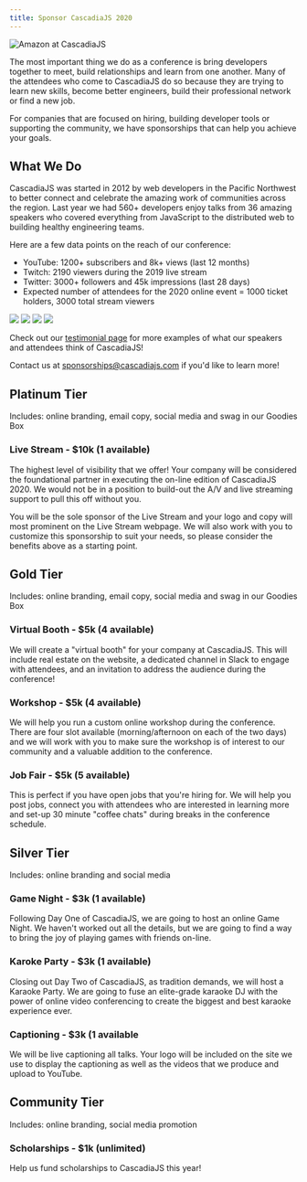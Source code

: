 ```yaml
---
title: Sponsor CascadiaJS 2020
---
```

![Amazon at CascadiaJS](https://pbs.twimg.com/media/DtM87aIU0AMyD94.jpg:large)

The most important thing we do as a conference is bring developers together to meet, build relationships and learn from one another. Many of the attendees who come to CascadiaJS do so because they are trying to learn new skills, become better engineers, build their professional network or find a new job. 

For companies that are focused on <span class="sponsor-hiring highlight">hiring</span>, <span class="sponsor-marketing highlight">building developer tools</span> or <span class="sponsor-community highlight">supporting the community</span>, we have sponsorships that can help you achieve your goals.

## What We Do

CascadiaJS was started in 2012 by web developers in the Pacific Northwest to better connect and celebrate the amazing work of communities across the region. Last year we had 560+ developers enjoy talks from 36 amazing speakers who covered everything from JavaScript to the distributed web to building healthy engineering teams.

Here are a few data points on the reach of our conference:

* YouTube: 1200+ subscribers and 8k+ views (last 12 months)
* Twitch: 2190 viewers during the 2019 live stream
* Twitter: 3000+ followers and 45k impressions (last 28 days)
* Expected number of attendees for the 2020 online event = 1000 ticket holders, 3000 total stream viewers

<div id="carousel">
  <img src="${STATIC}/images/testimonial-1.png" />
  <img src="${STATIC}/images/testimonial-2.png" />
  <img src="${STATIC}/images/testimonial-3.png" />
  <img src="${STATIC}/images/testimonial-4.png" />
</div>

Check out our [testimonial page](/testimonials) for more examples of what our speakers and attendees think of CascadiaJS!

Contact us at sponsorships@cascadiajs.com if you'd like to learn more!

## Platinum Tier

<span class="sponsor-includes highlight small">Includes: online branding, email copy, social media and swag in our Goodies Box</span>

<h3 id="livestream"><i class="fas fa-tv-retro"></i> Live Stream - $10k (1 available)</h3>

The highest level of visibility that we offer! Your company will be considered the foundational partner in executing the on-line edition of CascadiaJS 2020. We would not be in a position to build-out the A/V and live streaming support to pull this off without you.

You will be the sole sponsor of the Live Stream and your logo and copy will most prominent on the Live Stream webpage. We will also work with you to customize this sponsorship to suit your needs, so please consider the benefits above as a starting point.

## Gold Tier

<span class="sponsor-includes highlight small">Includes: online branding, email copy, social media and swag in our Goodies Box</span>

<h3 id="virtual-booth"><i class="fas fa-chair"></i> Virtual Booth - $5k (4 available)</h3>

We will create a "virtual booth" for your company at CascadiaJS. This will include real estate on the website, a dedicated channel in Slack to engage with attendees, and an invitation to address the audience during the conference!

<h3 id="workshop"><i class="fas fa-users-class"></i> Workshop - $5k (4 available)</h2>

We will help you run a custom online workshop during the conference. There are four slot available (morning/afternoon on each of the two days) and we will work with you to make sure the workshop is of interest to our community and a valuable addition to the conference.

<h3 id="job-fair"><i class="fas fa-handshake"></i> Job Fair - $5k (5 available)</h3>

This is perfect if you have open jobs that you're hiring for. We will help you post jobs, connect you with attendees who are interested in learning more and set-up 30 minute "coffee chats" during breaks in the conference schedule.

## Silver Tier

<span class="sponsor-includes highlight small">Includes: online branding and social media</span>

<h3 id="game-night"><i class="fas fa-gamepad-alt"></i> Game Night - $3k (1 available)</h3>

Following Day One of CascadiaJS, we are going to host an online Game Night. We haven't worked out all the details, but we are going to find a way to bring the joy of playing games with friends on-line.

<h3 id="karaoke"><i class="fas fa-microphone-stand"></i> Karoke Party - $3k (1 available)</h3>

Closing out Day Two of CascadiaJS, as tradition demands, we will host a Karaoke Party. We are going to fuse an elite-grade karaoke DJ with the power of online video conferencing to create the biggest and best karaoke experience ever.

<!--
<h3 id="magic-show"><i class="fas fa-wand-magic"></i> Magic Show - $5k (1 available)</h3>

We are going to put on a magic show! Seriously! 
-->

<h3 id="captions"><i class="fas fa-closed-captioning"></i> Captioning - $3k (1 available</h3>

We will be live captioning all talks. Your logo will be included on the site we use to display the captioning as well as the videos that we produce and upload to YouTube. 

## Community Tier

<span class="sponsor-includes highlight small">Includes: online branding, social media promotion</span>

<h3 id="scholarships"><i class="fas fa-hand-holding-heart"></i> Scholarships - $1k (unlimited)</h3>

Help us fund scholarships to CascadiaJS this year!


<!--
<h2 id="faq">FAQ</h2>

<h3 id="shipping">What is the shipping address for swag and booth kits?</h3>

Stay tuned.

<h3 id="parking">Is there parking at the venue?</h3

No, there is no parking at Town Hall Seattle. Here is a link to [transit and parking information](https://townhallseattle.org/plan-your-visit/location-directions-parking/) for the venue.

<h3 id="setup">When can sponsors arrive to setup?</h3>

Sponsors may arrive both days at 7am to set-up. Doors open at 8am. Sponsors will need to have their gear packed and removed from the venue by 5pm on Friday, November 7.

<h3 id="schedule">What is the event schedule?</h3>

The schedule for the conference will be posted on the website one week before the event.
-->